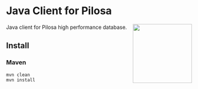 # Java Client for Pilosa

<img src="https://github.com/yuce/java-pilosa/blob/readme/logo.png" style="float: right" align="right" height="160">

Java client for Pilosa high performance database.

## Install

### Maven

```
mvn clean
mvn install
```

